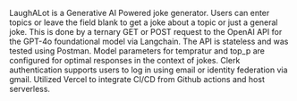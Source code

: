 LaughALot is a Generative AI Powered joke generator. Users can enter topics or leave the field blank to get a joke about a topic or just a general joke. This is done by a ternary GET or POST request to the OpenAI API for the GPT-4o foundational model via Langchain. The API is stateless and was tested using Postman. Model parameters for tempratur and top_p are configured for optimal responses in the context of jokes. Clerk authentication supports users to log in using email or identity federation via gmail. Utilized Vercel to integrate CI/CD from Github actions and host serverless.
